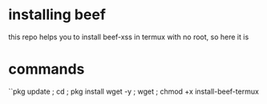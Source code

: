 # installing beef

this repo helps you to install beef-xss in termux with no root, so here it is

# commands
``pkg update ; cd ; pkg install wget -y ; wget  ; chmod +x install-beef-termux

